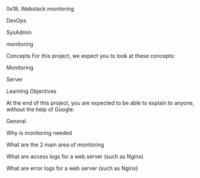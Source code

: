 0x18. Webstack monitoring

DevOps

SysAdmin

monitoring

Concepts
For this project, we expect you to look at these concepts:

Monitoring

Server

Learning Objectives

At the end of this project, you are expected to be able to explain to anyone, without the help of Google:

General

Why is monitoring needed

What are the 2 main area of monitoring

What are access logs for a web server (such as Nginx)

What are error logs for a web server (such as Nginx)




